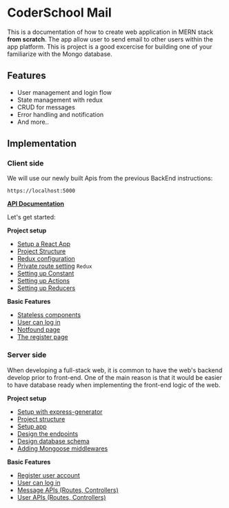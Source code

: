 # CoderSchool Mail

This is a documentation of how to create web application in MERN stack **from scratch**. The app allow user to send email to other users within the app platform. This is project is a good excercise for building one of your familiarize with the Mongo database.

## Features

- User management and login flow
- State management with redux
- CRUD for messages
- Error handling and notification
- And more..

## Implementation

### Client side

We will use our newly built Apis from the previous BackEnd instructions:

```
https://localhost:5000
```

**[API Documentation](./doc/api_doc.md)**

Let's get started:

**Project setup**

- [Setup a React App](/doc/client/00_setup_project.md)
- [Project Structure](/doc/client/01_project_structure.md)
- [Redux configuration](/doc/client/02_redux_config.md)
- [Private route setting](/doc/client/03_routes_layouts.md)
  `Redux`
- [Setting up Constant](/doc/client/04_setup_constant.md)
- [Setting up Actions](/doc/client/05_setup_actions.md)
- [Setting up Reducers](/doc/client/06_setup_reducers.md)

**Basic Features**

- [Stateless components](/doc/client/07_components.md)
- [User can log in](/doc/client/08_login.md)
- [Notfound page](/doc/client/09_notfound.md)
- [The register page](/doc/client/10_register_page.md)

### Server side

When developing a full-stack web, it is common to have the web's backend develop prior to front-end. One of the main reason is that it would be easier to have database ready when implementing the front-end logic of the web.

**Project setup**

- [Setup with express-generator](/doc/server/00_setup_project.md)
- [Project structure](/doc/server/01_project_structure.md)
- [Setup app](/doc/server/02_setup_app_js.md)
- [Design the endpoints](/doc/server/03_design_endpoints.md)
- [Design database schema](/doc/server/04_design_database.md)
- [Adding Mongoose middlewares](/doc/server/05_mongoose_middleware.md)

**Basic Features**

- [Register user account ](/doc/server/06_register_user.md)
- [User can log in](/doc/server/07_login.md)
- [Message APIs (Routes, Controllers)](/doc/server/08_messages_apis.md)
- [User APIs (Routes, Controllers)](/doc/server/09_user_apis.md)
